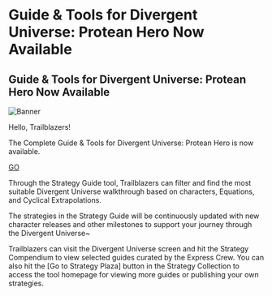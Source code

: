 # Guide & Tools for Divergent Universe: Protean Hero Now Available
## Guide & Tools for Divergent Universe: Protean Hero Now Available
![Banner](https://sdk.hoyoverse.com/upload/ann/2025/02/19/876e0632bb653f98300d7a08d4fe1dec_4172475669764918530.png)

Hello, Trailblazers!

The Complete Guide & Tools for Divergent Universe: Protean Hero is now available.

[ GO](https://act.hoyolab.com/sr/event/gt-aio/divergent-universe/index.html?sign_type=2&auth_appid=rpgsimulator&authkey_ver=1&win_mode=fullscreen&mode=fullscreen&open_bbs=0&hyl_presentation_style=fullscreen&utm_source=ingame&utm_medium=announcement)

Through the Strategy Guide tool, Trailblazers can filter and find the most suitable Divergent Universe walkthrough based on characters, Equations, and Cyclical Extrapolations.

The strategies in the Strategy Guide will be continuously updated with new character releases and other milestones to support your journey through the Divergent Universe~

Trailblazers can visit the Divergent Universe screen and hit the Strategy Compendium to view selected guides curated by the Express Crew. You can also hit the [Go to Strategy Plaza] button in the Strategy Collection to access the tool homepage for viewing more guides or publishing your own strategies.
